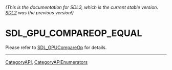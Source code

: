 ###### (This is the documentation for SDL3, which is the current stable version. [SDL2](https://wiki.libsdl.org/SDL2/) was the previous version!)
# SDL_GPU_COMPAREOP_EQUAL

Please refer to [SDL_GPUCompareOp](SDL_GPUCompareOp) for details.

----
[CategoryAPI](CategoryAPI), [CategoryAPIEnumerators](CategoryAPIEnumerators)

